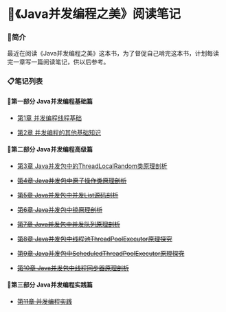 # 📓《Java并发编程之美》阅读笔记

### 👀简介

最近在阅读《Java并发编程之美》这本书，为了督促自己啃完这本书，计划每读完一章写一篇阅读笔记，供以后参考。

### 📋笔记列表

#### 🚩第一部分 Java并发编程基础篇

- [第1章 并发编程线程基础](/01并发编程线程基础.md)

- [第2章 并发编程的其他基础知识](/02并发编程的其他基础知识.md)

#### 🚩第二部分 Java并发编程高级篇

- [第3章 Java并发包中的ThreadLocalRandom类原理剖析](/03Java并发包中的ThreadLocalRandom类原理剖析.md)

- ~~[第4章 Java并发包中原子操作类原理剖析](/04Java并发包中原子操作类原理剖析.md)~~

- ~~[第5章 Java并发包中并发List源码剖析](/05Java并发包中并发List源码剖析.md)~~

- ~~[第6章 Java并发包中锁原理剖析](/06Java并发包中锁原理剖析.md)~~

- ~~[第7章 Java并发包中并发队列原理剖析](/07Java并发包中并发队列原理剖析.md)~~

- ~~[第8章 Java并发包中线程池ThreadPoolExecutor原理探究](/08Java并发包中线程池ThreadPoolExecutor原理探究.md)~~

- ~~[第9章 Java并发包中ScheduledThreadPoolExecutor原理探究](/09Java并发包中ScheduledThreadPoolExecutor原理探究.md)~~

- ~~[第10章 Java并发包中线程同步器原理剖析](/10Java并发包中线程同步器原理剖析.md)~~

#### 🚩第三部分 Java并发编程实践篇

- ~~[第11章 并发编程实践](/11并发编程实践.md)~~
